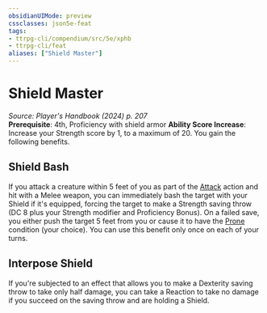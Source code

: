 ```yaml
---
obsidianUIMode: preview
cssclasses: json5e-feat
tags:
- ttrpg-cli/compendium/src/5e/xphb
- ttrpg-cli/feat
aliases: ["Shield Master"]
---
```

# Shield Master
*Source: Player's Handbook (2024) p. 207*  
**Prerequisite**: 4th, Proficiency with shield armor
**Ability Score Increase**: Increase your Strength score by 1, to a maximum of 20.
You gain the following benefits.

## Shield Bash

If you attack a creature within 5 feet of you as part of the [Attack](2-Mechanics/CLI/rules/actions.md#Attack) action and hit with a Melee weapon, you can immediately bash the target with your Shield if it's equipped, forcing the target to make a Strength saving throw (DC 8 plus your Strength modifier and Proficiency Bonus). On a failed save, you either push the target 5 feet from you or cause it to have the [Prone](2-Mechanics/CLI/rules/conditions.md#Prone) condition (your choice). You can use this benefit only once on each of your turns.

## Interpose Shield

If you're subjected to an effect that allows you to make a Dexterity saving throw to take only half damage, you can take a Reaction to take no damage if you succeed on the saving throw and are holding a Shield.